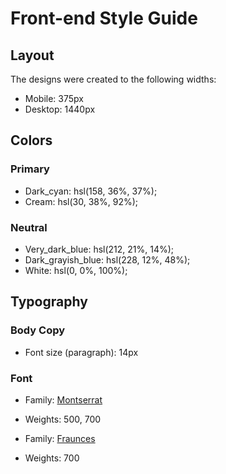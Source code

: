 # Front-end Style Guide

## Layout

The designs were created to the following widths:

- Mobile: 375px
- Desktop: 1440px

## Colors

### Primary

- Dark_cyan: hsl(158, 36%, 37%);
- Cream: hsl(30, 38%, 92%);

### Neutral

- Very_dark_blue: hsl(212, 21%, 14%);
- Dark_grayish_blue: hsl(228, 12%, 48%);
- White: hsl(0, 0%, 100%);

## Typography

### Body Copy

- Font size (paragraph): 14px

### Font

- Family: [Montserrat](https://fonts.google.com/specimen/Montserrat)
- Weights: 500, 700

- Family: [Fraunces](https://fonts.google.com/specimen/Fraunces)
- Weights: 700
